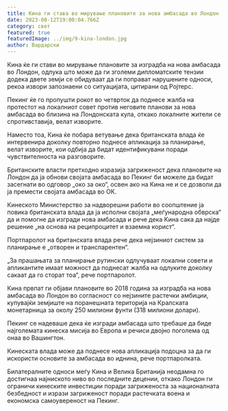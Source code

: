 ```yaml
---
title: Кина ги става во мирување плановите за нова амбасада во Лондон
date: 2023-08-12T19:00:04.766Z
category: свет
featured: true
featuredImage: ../img/9-kina-london.jpg
author: Вардарски
---
```

Кина ќе ги стави во мирување плановите за изградба на нова амбасада во Лондон, одлука што може да ги зголеми дипломатските тензии додека двете земји се обидуваат да ги поправат нарушените односи, рекоа извори запознаени со ситуацијата, цитирани од Ројтерс.

Пекинг ќе го пропушти рокот во четврток да поднесе жалба на протестот на локалниот совет против неговите планови за нова амбасада во близина на Лондонската кула, откако локалните жители се спротивставија, велат изворите.

Наместо тоа, Кина ќе побара ветување дека британската влада ќе интервенира доколку повторно поднесе апликација за планирање, велат изворите, кои одбија да бидат идентификувани поради чувствителноста на разговорите.

Британските власти претходно изразија загриженост дека плановите на Лондон да ја обнови својата амбасада во Пекинг би можеле да бидат засегнати во одговор „око за око“, освен ако на Кина не и се дозволи да ја премести својата амбасада во ОК.

Кинеското Министерство за надворешни работи во соопштение ја повика британската влада да ја исполни својата „меѓународна обврска“ да и помогне да изгради нова амбасада и рече дека Кина сака да најде решение „на основа на реципроцитет и взаемна корист“.

Портпаролот на британската влада рече дека нејзиниот систем за планирање е „отворен и транспарентен“.

„За прашањата за планирање рутински одлучуваат локални совети и апликантите имаат можност да поднесат жалба на одлуките доколку сакаат да го сторат тоа“, рече портпаролот.

Кина првпат ги објави плановите во 2018 година за изградба на нова амбасада во Лондон во согласност со нејзините растечки амбиции, купувајќи земјиште на поранешната територија на Кралската монетарница за околу 250 милиони фунти (318 милиони долари).

Пекинг се надеваше дека ќе изгради амбасада што требаше да биде најголемата кинеска мисија во Европа и речиси двојно поголема од онаа во Вашингтон.

Кинеската влада може да поднесе нова апликација подоцна за да ги искористи основите за амбасада во иднина, рече портпаролката.

Билатералните односи меѓу Кина и Велика Британија неодамна го достигнаа најниското ниво во последните децении, откако Лондон ги ограничи кинеските инвестиции поради загриженоста за националната безбедност и изрази загриженост поради растечката воена и економска самоувереност на Пекинг.